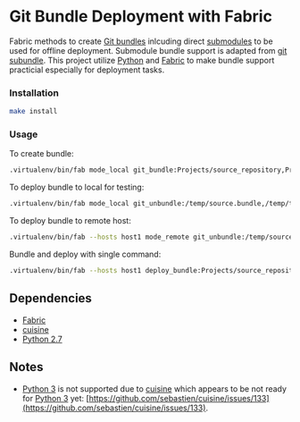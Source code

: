# Git Bundle Deployment with Fabric

Fabric methods to create [Git bundles](https://git-scm.com/docs/git-bundle) inlcuding direct [submodules](https://www.git-scm.com/book/en/v2/Git-Tools-Submodules) to be used for offline deployment. Submodule bundle support is adapted from [git subundle](https://github.com/xeyownt/git-subundle). This project utilize [Python](https://www.python.org) and [Fabric](http://www.fabfile.org) to make bundle support practicial especially for deployment tasks.

### Installation
```bash
make install
```

### Usage

To create bundle:
```bash
.virtualenv/bin/fab mode_local git_bundle:Projects/source_repository,Projects/source.bundle
```

To deploy bundle to local for testing:
```bash
.virtualenv/bin/fab mode_local git_unbundle:/temp/source.bundle,/temp/target/
```

To deploy bundle to remote host:
```bash
.virtualenv/bin/fab --hosts host1 mode_remote git_unbundle:/temp/source.bundle,/var/www/target_repository/
```

Bundle and deploy with single command:
```bash
.virtualenv/bin/fab --hosts host1 deploy_bundle:Projects/source_repository,/var/www/target_repository/
```

## Dependencies
- [Fabric](http://www.fabfile.org)
- [cuisine](https://github.com/sebastien/cuisine)
- [Python 2.7](https://www.python.org)

## Notes
- [Python 3](https://www.python.org) is not supported due to [cuisine](https://github.com/sebastien/cuisine) which appears to be not ready for [Python 3](https://www.python.org) yet: [https://github.com/sebastien/cuisine/issues/133](https://github.com/sebastien/cuisine/issues/133).
